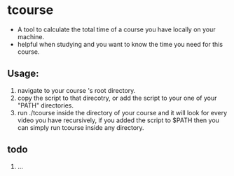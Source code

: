 # tcourse
  - A tool to calculate the total time of a course you have locally on your machine.
  - helpful when studying and you want to know the time you need for this course. 
  
## Usage:
1. navigate to your course 's root directory.
2. copy the script to that direcotry, or add the script to your one of your "PATH" directories. 
3. run ./tcourse inside the directory of your course and it will look for every video you have recursively,
   if you added the script to $PATH then you can simply run tcourse inside any directory.


## todo
1. ...
